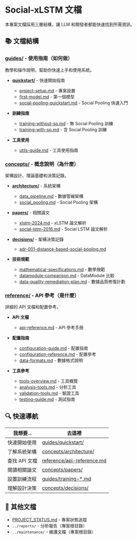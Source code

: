 # Social-xLSTM 文檔

本專案文檔採用三層結構，讓 LLM 和開發者都能快速找到所需資訊。

## 📚 文檔結構

### [guides/](guides/) - 使用指南（如何做）
教學和操作說明，幫助你快速上手和使用系統。

- **[quickstart/](guides/quickstart/)** - 快速開始指南
  - [project-setup.md](guides/quickstart/project-setup.md) - 專案設置
  - [first-model.md](guides/quickstart/first-model.md) - 第一個模型
  - [social-pooling-quickstart.md](guides/quickstart/social-pooling-quickstart.md) - Social Pooling 快速入門
  
- **訓練指南**
  - [training-without-sp.md](guides/training-without-sp.md) - 無 Social Pooling 訓練
  - [training-with-sp.md](guides/training-with-sp.md) - 含 Social Pooling 訓練
  
- **工具使用**
  - [utils-guide.md](guides/utils-guide.md) - 工具使用指南

### [concepts/](concepts/) - 概念說明（為什麼）
架構設計、理論基礎和決策記錄。

- **[architecture/](concepts/architecture/)** - 系統架構
  - [data_pipeline.md](concepts/architecture/data_pipeline.md) - 數據管線架構
  - [social_pooling.md](concepts/architecture/social_pooling.md) - Social Pooling 架構
  
- **[papers/](concepts/papers/)** - 相關論文
  - [xlstm-2024.md](concepts/papers/xlstm-2024.md) - xLSTM 論文解析
  - [social-lstm-2016.md](concepts/papers/social-lstm-2016.md) - Social LSTM 論文解析
  
- **[decisions/](concepts/decisions/)** - 架構決策記錄
  - [adr-001-distance-based-social-pooling.md](concepts/decisions/adr-001-distance-based-social-pooling.md)
  
- **技術規範**
  - [mathematical-specifications.md](concepts/mathematical-specifications.md) - 數學規範
  - [datamodule-comparison.md](concepts/datamodule-comparison.md) - DataModule 比較
  - [data-quality-remediation-plan.md](concepts/data-quality-remediation-plan.md) - 數據品質修復計劃

### [reference/](reference/) - API 參考（是什麼）
詳細的 API 文檔和配置參考。

- **API 文檔**
  - [api-reference.md](reference/api-reference.md) - API 參考手冊
  
- **配置指南**
  - [configuration-guide.md](reference/configuration-guide.md) - 配置指南
  - [configuration-reference.md](reference/configuration-reference.md) - 配置參考
  - [data-formats.md](reference/data-formats.md) - 數據格式說明
  
- **工具參考**
  - [tools-overview.md](reference/tools-overview.md) - 工具概覽
  - [analysis-tools.md](reference/analysis-tools.md) - 分析工具
  - [validation-tools.md](reference/validation-tools.md) - 驗證工具
  - [testing-guide.md](reference/testing-guide.md) - 測試指南

## 🔍 快速導航

| 我想要... | 去這裡 |
|-----------|--------|
| 快速開始使用 | [guides/quickstart/](guides/quickstart/) |
| 了解系統架構 | [concepts/architecture/](concepts/architecture/) |
| 查找 API 文檔 | [reference/api-reference.md](reference/api-reference.md) |
| 閱讀相關論文 | [concepts/papers/](concepts/papers/) |
| 設置訓練流程 | [guides/training-*.md](guides/) |
| 理解設計決策 | [concepts/decisions/](concepts/decisions/) |

## 📝 其他文檔

- [PROJECT_STATUS.md](PROJECT_STATUS.md) - 專案狀態追蹤
- `../reports/` - 分析報告（專案根目錄）
- `../maintenance/` - 維護文檔（專案根目錄）